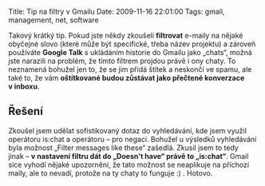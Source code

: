 Title: Tip na filtry v Gmailu
Date: 2009-11-16 22:01:00
Tags: gmail, management, net, software

Takový krátký tip. Pokud jste někdy zkoušeli **filtrovat** e-maily
na nějaké obyčejné slovo (které může být specifické, třeba název
projektu) a zároveň používáte **Google Talk** s ukládáním historie
do Gmailu jako „chats“, možná jste narazili na problém, že tímto
filtrem projdou právě i ony chaty. To neznamená bohužel jen to, že
se jim přidá štítek a neskončí ve spamu, ale také to, že vám
**oštítkované budou zůstávat jako přečtené konverzace v inboxu**.

## Řešení

Zkoušel jsem udělat sofistikovaný dotaz do vyhledávání, kde jsem
využil operátoru is:chat a operátoru – pro negaci. Bohužel
u výsledků vyhledávání byla možnost „Filter messages like these“
zašedlá. Zkusil jsem to tedy jinak –
**v nastavení filtru dát do „Doesn't have“ právě to „is:chat“**.
Gmail sice vyhodí nějaké upozornění, že tato možnost se neaplikuje
na příchozí maily, ale to nevadí, protože na ty chaty to funguje :)
. Hotovo.